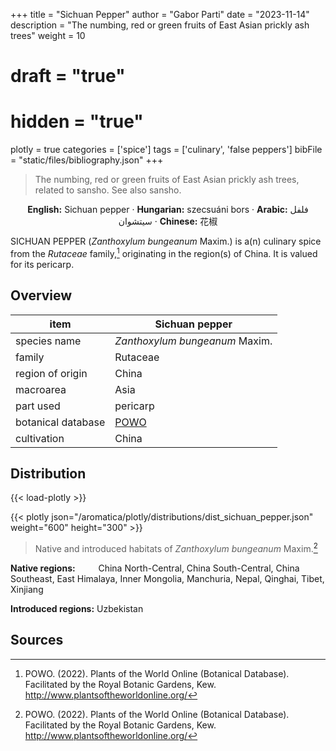 +++
title = "Sichuan Pepper"
author = "Gabor Parti"
date = "2023-11-14"
description = "The numbing, red or green fruits of East Asian prickly ash trees"
weight = 10
# draft = "true"
# hidden = "true"
plotly = true
categories = ['spice']
tags = ['culinary', 'false peppers']
bibFile = "static/files/bibliography.json"
+++

>The numbing, red or green fruits of East Asian prickly ash trees, related to sansho. See also sansho. 

<center>

**English:** Sichuan pepper · **Hungarian:** szecsuáni bors · **Arabic:** <span class="arabic-text" dir="rtl">فلفل سيتشوان</span> · **Chinese:** <span class="traditional-chinese-text">花椒</span> 

</center>

SICHUAN PEPPER (*Zanthoxylum bungeanum* Maxim.) is a(n) culinary spice from the *Rutaceae* family,[^powo] originating in the region(s) of China. It is valued for its pericarp.

[^powo]: POWO. (2022). Plants of the World Online (Botanical Database). Facilitated by the Royal Botanic Gardens, Kew. http://www.plantsoftheworldonline.org/

## Overview

|       item       |                   Sichuan pepper                  |
|------------------|---------------------------------------------------|
|   species name   |           *Zanthoxylum bungeanum* Maxim.          |
|      family      |                      Rutaceae                     |
| region of origin |                       China                       |
|     macroarea    |                        Asia                       |
|     part used    |                      pericarp                     |
|botanical database|[POWO](https://powo.science.kew.org/taxon/775625-1)|
|    cultivation   |                       China                       |



## Distribution

{{< load-plotly >}}

{{< plotly json="/aromatica/plotly/distributions/dist_sichuan_pepper.json" weight="600" height="300" >}}

>Native and introduced habitats of *Zanthoxylum bungeanum* Maxim.[^powo]

<p style="text-align:left;">

**Native regions:** &ensp; &ensp; &ensp; China North-Central, China South-Central, China Southeast, East Himalaya, Inner Mongolia, Manchuria, Nepal, Qinghai, Tibet, Xinjiang

**Introduced regions:** Uzbekistan

</p>

## Sources

